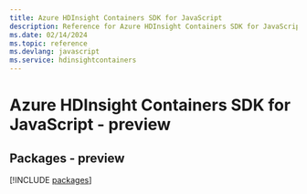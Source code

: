 ```yaml
---
title: Azure HDInsight Containers SDK for JavaScript
description: Reference for Azure HDInsight Containers SDK for JavaScript
ms.date: 02/14/2024
ms.topic: reference
ms.devlang: javascript
ms.service: hdinsightcontainers
---
```

# Azure HDInsight Containers SDK for JavaScript - preview
## Packages - preview
[!INCLUDE [packages](hdinsight-containers-index.md)]